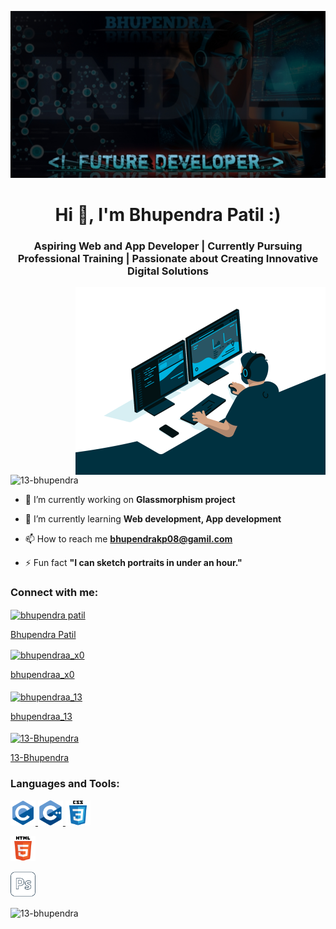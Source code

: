 ![logo](https://github.com/13-Bhupendra/13-Bhupendra/blob/main/20240730_150932.jpg)

<h1 align="center">Hi 👋, I'm Bhupendra Patil :)</h1>
<h3 align="center">Aspiring Web and App Developer | Currently Pursuing Professional Training | Passionate about Creating Innovative Digital Solutions</h3>

<img align="right" alt="coding" width="400" src="https://github.com/13-Bhupendra/13-Bhupendra/blob/main/gif.gif">

<p align="left"> <img src="https://komarev.com/ghpvc/?username=13-bhupendra&label=Profile%20views&color=0e75b6&style=flat" alt="13-bhupendra" /> </p>

- 🔭 I’m currently working on **Glassmorphism project**

- 🌱 I’m currently learning **Web development, App development**

- 📫 How to reach me **bhupendrakp08@gamil.com**

- ⚡ Fun fact **"I can sketch portraits in under an hour."**

<h3 align="left">Connect with me:</h3>
<p align="left">
<a href="https://fb.com/bhupendra patil" target="blank"><img align="center" src="https://raw.githubusercontent.com/rahuldkjain/github-profile-readme-generator/master/src/images/icons/Social/facebook.svg" alt="bhupendra patil" height="30" width="40" /><p>Bhupendra Patil</p></a>
<a href="https://instagram.com/bhupendraa_x0" target="blank"><img align="center" src="https://raw.githubusercontent.com/rahuldkjain/github-profile-readme-generator/master/src/images/icons/Social/instagram.svg" alt="bhupendraa_x0" height="30" width="40" /><p> bhupendraa_x0</a>
<br><br>
<a href="https://www.snapchat.com/add/bhupendraa_13?share_id=qXJgcNGQjGk&locale=en-US" target="blank"><img align="center" src="https://raw.githubusercontent.com/rahuldkjain/github-profile-readme-generator/master/src/images/icons/Social/snapchat.svg" alt="bhupendraa_13" height="30" width="40" /><p> bhupendraa_13</a>
 <br><br>    
<a href="https://github.com/13-Bhupendra" target="blank"><img align="center" src="https://raw.githubusercontent.com/rahuldkjain/github-profile-readme-generator/master/src/images/icons/Social/github.svg" alt="13-Bhupendra" height="30" width="40" /><p>13-Bhupendra </a>

</p>
     
<h3 align="left">Languages and Tools:</h3>
<p align="left"> <a href="https://www.cprogramming.com/" target="_blank" rel="noreferrer"> <img src="https://raw.githubusercontent.com/devicons/devicon/master/icons/c/c-original.svg" alt="c" width="40" height="40"/> </a> <a href="https://www.w3schools.com/cpp/" target="_blank" rel="noreferrer"> <img src="https://raw.githubusercontent.com/devicons/devicon/master/icons/cplusplus/cplusplus-original.svg" alt="cplusplus" width="40" height="40"/> </a> <a href="https://www.w3schools.com/css/" target="_blank" rel="noreferrer"> <img src="https://raw.githubusercontent.com/devicons/devicon/master/icons/css3/css3-original-wordmark.svg" alt="css3" width="40" height="40"/> </a> <p align="left"> <a href="https://www.w3.org/html/" target="_blank" rel="noreferrer"> <img src="https://raw.githubusercontent.com/devicons/devicon/master/icons/html5/html5-original-wordmark.svg" alt="html5" width="40" height="40"/> </a> </p> <a href="https://www.photoshop.com/en" target="_blank" rel="noreferrer"> <img src="https://raw.githubusercontent.com/devicons/devicon/master/icons/photoshop/photoshop-line.svg" alt="photoshop" width="40" height="40"/> </a> </p>

<p><img align="center" src="https://github-readme-streak-stats.herokuapp.com/?user=13-bhupendra&" alt="13-bhupendra" /></p>
